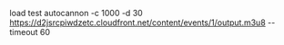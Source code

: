 load test
autocannon -c 1000 -d 30 https://d2jsrcpiwdzetc.cloudfront.net/content/events/1/output.m3u8 --timeout 60